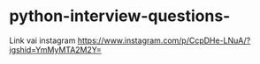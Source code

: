 # python-interview-questions-
Link vai instagram
https://www.instagram.com/p/CcpDHe-LNuA/?igshid=YmMyMTA2M2Y=
